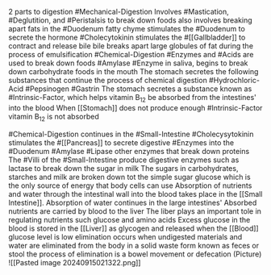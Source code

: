2 parts to digestion
	#Mechanical-Digestion
		Involves #Mastication, #Deglutition, and #Peristalsis to break down foods
		also involves breaking apart fats in the #Duodenum
			fatty chyme stimulates the #Duodenum to secrete the hormone #Cholecytokinin
				stimulates the #[[Gallbladder]] to contract and release bile
				bile breaks apart large globules of fat during the process of emulsification
	#Chemical-Digestion
		#Enzymes and #Acids are used to break down foods
		#Amylase
			#Enzyme in saliva, begins to break down carbohydrate foods in the mouth
		The stomach secretes the following substances that continue the process of chemical digestion
			#Hydrochloric-Acid
			#Pepsinogen
			#Gastrin
		The stomach secretes a substance known as #Intrinsic-Factor, which helps vitamin B<sub>12</sub> be absorbed from the intestines' into the blood
		When [[Stomach]] does not produce enough #Intrinsic-Factor vitamin B<sub>12</sub> is not absorbed

#Chemical-Digestion continues in the #Small-Intestine
	#Cholecysytokinin stimulates the #[[Pancreas]] to secrete digestive #Enzymes into the #Duodenum
		#Amylase
		#Lipase
		other enzymes that break down proteins
	The #Villi of the #Small-Intestine produce digestive enzymes such as lactase to break down the sugar in milk
		The sugars in carbohydrates, starches and milk are broken down tot the simple sugar glucose which is the only source of energy that body cells can use
	Absorption of nutrients and water through the intestinal wall into the blood takes place in the [[Small Intestine]]. Absorption of water continues in the large intestines'
	Absorbed nutrients are carried by blood to the liver
	The liber plays an important tole in regulating nutrients such glucose and amino acids
	Excess glucose in the blood is stored in the [[Liver]] as glycogen and released when the [[Blood]] glucose level is low
	elimination occurs when undigested materials and water are eliminated from the body in a solid waste form known as feces or stool
	the process of elimination is a bowel movement or defecation
	(Picture)
		![[Pasted image 20240915021322.png]]
